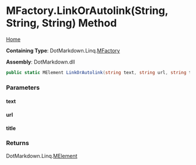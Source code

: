 <a name="_top"></a>

# MFactory\.LinkOrAutolink\(String, String, String\) Method

[Home](../../../../README.md#_top)

**Containing Type**: DotMarkdown\.Linq\.[MFactory](../README.md#_top)

**Assembly**: DotMarkdown\.dll

```csharp
public static MElement LinkOrAutolink(string text, string url, string title = null)
```

### Parameters

#### text

#### url

#### title

### Returns

DotMarkdown\.Linq\.[MElement](../../MElement/README.md#_top)

